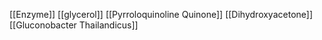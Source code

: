 [[Enzyme]]
[[glycerol]]
[[Pyrroloquinoline Quinone]]
[[Dihydroxyacetone]]
[[Gluconobacter Thailandicus]]
